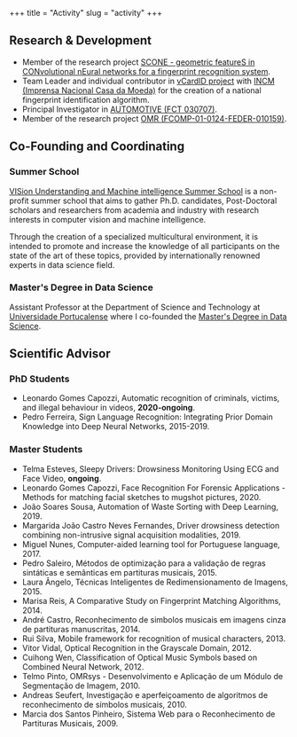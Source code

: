 +++
title = "Activity"
slug = "activity"
+++

## Research \& Development
- Member of the research project [SCONE - geometric featureS in CONvolutional nEural networks for a fingerprint recognition system](http://vcmi.inesctec.pt/news/ana-rebelo-and-eduardo-castro-got-their-inesc-tec-seed-project-financed).
- Team Leader and individual contributor in [vCardID project](http://vcmi.inesctec.pt/projects/vcardid) with [INCM (Imprensa Nacional Casa da Moeda)](https://incm.pt/portal/index.jsp?lang=en) for the creation of a national fingerprint identification algorithm.
- Principal Investigator in [AUTOMOTIVE (FCT 030707)](http://vcmi.inesctec.pt/projects/automotive).
- Member of the research project [OMR (FCOMP-01-0124-FEDER-010159)](http://vcmi.inesctec.pt/projects/omr).

## Co-Founding and Coordinating
### Summer School
[VISion Understanding and Machine intelligence Summer School](http://visum.inesctec.pt) is a non-profit summer school that aims to gather Ph.D. candidates, Post-Doctoral scholars and researchers from academia and industry with research interests in computer vision and machine intelligence.

Through the creation of a specialized multicultural environment, it is intended to promote and increase the knowledge of all participants on the state of the art of these topics, provided by internationally renowned experts in data science field.

### Master's Degree in Data Science
Assistant Professor at the Department of Science and Technology at [Universidade Portucalense](https://www.upt.pt/) where I co-founded the [Master's Degree in Data Science](https://www.upt.pt/curso.php?e=940).

## Scientific Advisor
### PhD Students
- Leonardo Gomes Capozzi, Automatic recognition of criminals, victims, and illegal behaviour in videos, **2020-ongoing**.
- Pedro Ferreira, Sign Language Recognition: Integrating Prior Domain Knowledge into Deep Neural Networks, 2015-2019.

### Master Students
- Telma Esteves, Sleepy Drivers: Drowsiness Monitoring Using ECG and Face Video, **ongoing**.
- Leonardo Gomes Capozzi, Face Recognition For Forensic Applications - Methods for matching facial sketches to mugshot pictures, 2020.
- João Soares Sousa, Automation of Waste Sorting with Deep Learning, 2019.
- Margarida João Castro Neves Fernandes, Driver drowsiness detection combining non-intrusive signal acquisition modalities, 2019.
- Miguel Nunes, Computer-aided learning tool for Portuguese language, 2017.
- Pedro Saleiro, Métodos de optimização para a validação de regras sintáticas e semânticas em partituras musicais, 2015.
- Laura Ângelo, Técnicas Inteligentes de Redimensionamento de Imagens, 2015.
- Marisa Reis, A Comparative Study on Fingerprint Matching Algorithms, 2014.
- André Castro, Reconhecimento de simbolos musicais em imagens cinza de partituras manuscritas, 2014.
- Rui Silva, Mobile framework for recognition of musical characters, 2013.
- Vitor Vidal, Optical Recognition in the Grayscale Domain, 2012.
- Cuihong Wen, Classification of Optical Music Symbols based on Combined Neural Network, 2012.
- Telmo Pinto, OMRsys - Desenvolvimento e Aplicação de um Módulo de Segmentação de Imagem, 2010.
- Andreas Seufert, Investigação e aperfeiçoamento de algoritmos de reconhecimento de símbolos musicais, 2010.
- Marcia dos Santos Pinheiro, Sistema Web para o Reconhecimento de Partituras Musicais, 2009.
